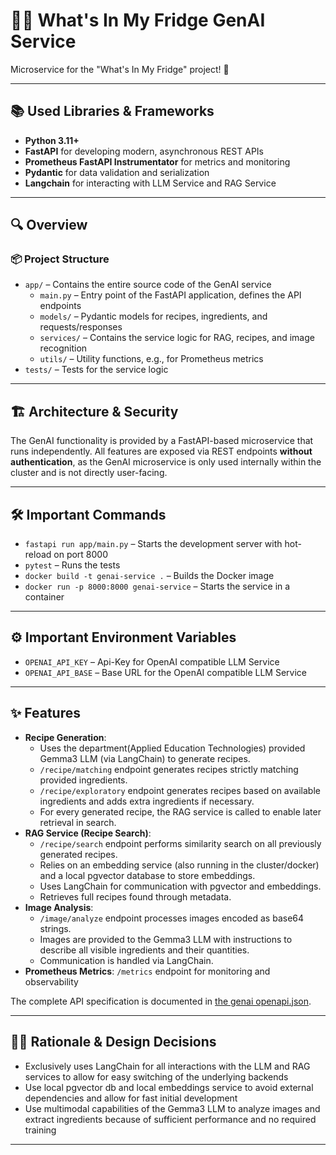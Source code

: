 # 🧑‍🍳 What's In My Fridge GenAI Service

Microservice for the "What's In My Fridge" project! 🚀

---

## 📚 Used Libraries & Frameworks

- **Python 3.11+**
- **FastAPI** for developing modern, asynchronous REST APIs
- **Prometheus FastAPI Instrumentator** for metrics and monitoring
- **Pydantic** for data validation and serialization
- **Langchain** for interacting with LLM Service and RAG Service

---

## 🔍 Overview

### 📦 Project Structure

- `app/` – Contains the entire source code of the GenAI service
  - `main.py` – Entry point of the FastAPI application, defines the API endpoints
  - `models/` – Pydantic models for recipes, ingredients, and requests/responses
  - `services/` – Contains the service logic for RAG, recipes, and image recognition
  - `utils/` – Utility functions, e.g., for Prometheus metrics
- `tests/` – Tests for the service logic

---

## 🏗️ Architecture & Security

The GenAI functionality is provided by a FastAPI-based microservice that runs independently. All features are exposed via REST endpoints **without authentication**, as the GenAI microservice is only used internally within the cluster and is not directly user-facing.

---

## 🛠️ Important Commands

- `fastapi run app/main.py` – Starts the development server with hot-reload on port 8000
- `pytest` – Runs the tests
- `docker build -t genai-service .` – Builds the Docker image
- `docker run -p 8000:8000 genai-service` – Starts the service in a container

---

## ⚙️ Important Environment Variables

- `OPENAI_API_KEY` – Api-Key for OpenAI compatible LLM Service
- `OPENAI_API_BASE` – Base URL for the OpenAI compatible LLM Service

---

## ✨ Features

- **Recipe Generation**: 
  - Uses the department(Applied Education Technologies) provided Gemma3 LLM (via LangChain) to generate recipes.
  - `/recipe/matching` endpoint generates recipes strictly matching provided ingredients.
  - `/recipe/exploratory` endpoint generates recipes based on available ingredients and adds extra ingredients if necessary.
  - For every generated recipe, the RAG service is called to enable later retrieval in search.
- **RAG Service (Recipe Search)**: 
  - `/recipe/search` endpoint performs similarity search on all previously generated recipes.
  - Relies on an embedding service (also running in the cluster/docker) and a local pgvector database to store embeddings.
  - Uses LangChain for communication with pgvector and embeddings.
  - Retrieves full recipes found through metadata.
- **Image Analysis**: 
  - `/image/analyze` endpoint processes images encoded as base64 strings.
  - Images are provided to the Gemma3 LLM with instructions to describe all visible ingredients and their quantities.
  - Communication is handled via LangChain.
- **Prometheus Metrics**: `/metrics` endpoint for monitoring and observability

The complete API specification is documented in [the genai openapi.json](./openapi.json).

---

## 🧑‍💻 Rationale & Design Decisions

- Exclusively uses LangChain for all interactions with the LLM and RAG services to allow for easy switching of the underlying backends
- Use local pgvector db and local embeddings service to avoid external dependencies and allow for fast initial development
- Use multimodal capabilities of the Gemma3 LLM to analyze images and extract ingredients because of sufficient performance and no required training

---
